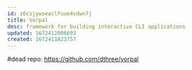 ```yaml
---
id: z6csjywoeaclfuue4vdwn7j
title: Vorpal
desc: framework for building interactive CLI applications
updated: 1672412006693
created: 1672411823757
---
```


#dead
repo: https://github.com/dthree/vorpal